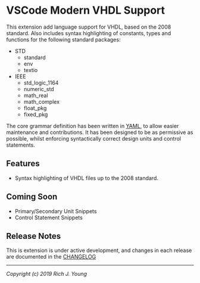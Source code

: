 # VSCode Modern VHDL Support

This extension add language support for VHDL, based on the 2008 standard. Also includes syntax highlighting of constants, types and functions for the following standard packages:

* STD
  * standard
  * env
  * textio
* IEEE
  * std_logic_1164
  * numeric_std
  * math_real
  * math_complex
  * float_pkg
  * fixed_pkg

The core grammar definition has been written in [YAML](https://yaml.org/), to allow easier maintenance and contributions. It has been designed to be as permissive as possible, whilst enforcing syntactically correct design units and control statements.

## Features

* Syntax highlighting of VHDL files up to the 2008 standard.

## Coming Soon

* Primary/Secondary Unit Snippets
* Control Statement Snippets

## Release Notes

This is extension is under active development, and changes in each release are documented in the [CHANGELOG](./CHANGELOG.md)

---
_Copyright (c) 2019 Rich J. Young_